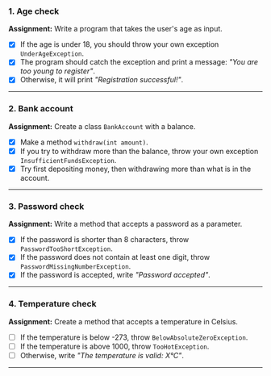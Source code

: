 ### 1. Age check
**Assignment:** Write a program that takes the user's age as input.
- [x] If the age is under 18, you should throw your own exception `UnderAgeException`.
- [x] The program should catch the exception and print a message: *"You are too young to register"*.
- [x] Otherwise, it will print *"Registration successful!"*.

---

### 2. Bank account
**Assignment:** Create a class `BankAccount` with a balance.
- [x] Make a method `withdraw(int amount)`.
- [x] If you try to withdraw more than the balance, throw your own exception `InsufficientFundsException`.
- [x] Try first depositing money, then withdrawing more than what is in the account.

---

### 3. Password check
**Assignment:** Write a method that accepts a password as a parameter.
- [x] If the password is shorter than 8 characters, throw `PasswordTooShortException`.
- [x] If the password does not contain at least one digit, throw `PasswordMissingNumberException`.
- [x] If the password is accepted, write *"Password accepted"*.

---

### 4. Temperature check
**Assignment:** Create a method that accepts a temperature in Celsius.
- [ ] If the temperature is below -273, throw `BelowAbsoluteZeroException`.
- [ ] If the temperature is above 1000, throw `TooHotException`.
- [ ] Otherwise, write *"The temperature is valid: X°C"*.

---
